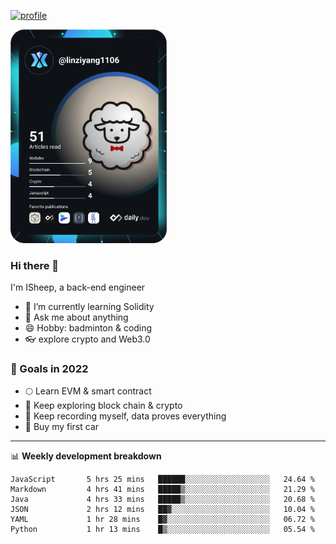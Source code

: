 [![profile](http://img.codelin.xyz/hello-im-isheep.svg)](https://www.calligrapher.ai/)

<a href="https://app.daily.dev/linziyang1106"><img src="/devcard.png" width="250" alt="ISheep's Dev Card"/></a>

### Hi there 🐏

I'm ISheep, a back-end engineer

- 🔭 I’m currently learning Solidity
- 💬 Ask me about anything
- 😄 Hobby: badminton & coding
- 👓 explore crypto and Web3.0

### 🚀 Goals in 2022
+ 🌕 Learn EVM & smart contract
+ 🤔 Keep exploring block chain & crypto
+ 🐏 Keep recording myself, data proves everything
+ 🚗 Buy my first car

-------

📊 **Weekly development breakdown**
<!--START_SECTION:waka-->

```text
JavaScript       5 hrs 25 mins   ██████░░░░░░░░░░░░░░░░░░░   24.64 %
Markdown         4 hrs 41 mins   █████▒░░░░░░░░░░░░░░░░░░░   21.29 %
Java             4 hrs 33 mins   █████▒░░░░░░░░░░░░░░░░░░░   20.68 %
JSON             2 hrs 12 mins   ██▓░░░░░░░░░░░░░░░░░░░░░░   10.04 %
YAML             1 hr 28 mins    █▓░░░░░░░░░░░░░░░░░░░░░░░   06.72 %
Python           1 hr 13 mins    █▒░░░░░░░░░░░░░░░░░░░░░░░   05.54 %
```

<!--END_SECTION:waka-->
